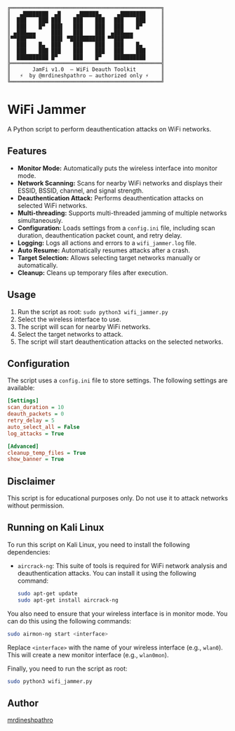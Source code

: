 ```
╔════════════════════════════════════════════════╗
║   ▄████████  ▄█     ▄██████▄     ▄████████     ║
║  ███    ███ ███    ███    ███   ███    ███     ║
║  ███    █▀  ███▌   ███    ███   ███    █▀      ║
║ ▄███▄▄▄     ███▌   ███    ███  ▄███▄▄▄         ║
║▀▀███▀▀▀     ███▌ ▀███████████ ▀▀███▀▀▀         ║
║  ███    █▄  ███    ███    ███   ███    █▄      ║
║  ███    ███ ███    ███    ███   ███    ███     ║
║  ██████████ █▀     ███    █▀    ██████████     ║
╠════════════════════════════════════════════════╣
║       JamFi v1.0  — WiFi Deauth Toolkit        ║
║   ⚡  by @mrdineshpathro — authorized only ⚡    ║
╚════════════════════════════════════════════════╝
```
# WiFi Jammer

A Python script to perform deauthentication attacks on WiFi networks.

## Features

*   **Monitor Mode:** Automatically puts the wireless interface into monitor mode.
*   **Network Scanning:** Scans for nearby WiFi networks and displays their ESSID, BSSID, channel, and signal strength.
*   **Deauthentication Attack:** Performs deauthentication attacks on selected WiFi networks.
*   **Multi-threading:** Supports multi-threaded jamming of multiple networks simultaneously.
*   **Configuration:** Loads settings from a `config.ini` file, including scan duration, deauthentication packet count, and retry delay.
*   **Logging:** Logs all actions and errors to a `wifi_jammer.log` file.
*   **Auto Resume:** Automatically resumes attacks after a crash.
*   **Target Selection:** Allows selecting target networks manually or automatically.
*   **Cleanup:** Cleans up temporary files after execution.

## Usage

1.  Run the script as root: `sudo python3 wifi_jammer.py`
2.  Select the wireless interface to use.
3.  The script will scan for nearby WiFi networks.
4.  Select the target networks to attack.
5.  The script will start deauthentication attacks on the selected networks.

## Configuration

The script uses a `config.ini` file to store settings. The following settings are available:

```ini
[Settings]
scan_duration = 10
deauth_packets = 0
retry_delay = 5
auto_select_all = False
log_attacks = True

[Advanced]
cleanup_temp_files = True
show_banner = True
```

## Disclaimer

This script is for educational purposes only. Do not use it to attack networks without permission.

## Running on Kali Linux

To run this script on Kali Linux, you need to install the following dependencies:

*   `aircrack-ng`: This suite of tools is required for WiFi network analysis and deauthentication attacks. You can install it using the following command:

    ```bash
    sudo apt-get update
    sudo apt-get install aircrack-ng
    ```

You also need to ensure that your wireless interface is in monitor mode. You can do this using the following commands:

```bash
sudo airmon-ng start <interface>
```

Replace `<interface>` with the name of your wireless interface (e.g., `wlan0`). This will create a new monitor interface (e.g., `wlan0mon`).

Finally, you need to run the script as root:

```bash
sudo python3 wifi_jammer.py
```

## Author

[mrdineshpathro](https://github.com/dineshpathro90)
